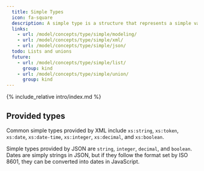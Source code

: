 ```yaml
---
  title: Simple Types
  icon: fa-square
  description: A simple type is a structure that represents a simple value only.
  links:
    - url: /model/concepts/type/simple/modeling/
    - url: /model/concepts/type/simple/xml/
    - url: /model/concepts/type/simple/json/
  todo: Lists and unions
  future:
    - url: /model/concepts/type/simple/list/
      group: kind
    - url: /model/concepts/type/simple/union/
      group: kind
---
```


{% include_relative intro/index.md %}

## Provided types

Common simple types provided by XML include `xs:string`, `xs:token`, `xs:date`, `xs:date-time`, `xs:integer`, `xs:decimal`, and `xs:boolean`.

Simple types provided by JSON are `string`, `integer`, `decimal`, and `boolean`.  Dates are simply strings in JSON, but if they follow the format set by ISO 8601, they can be converted into dates in JavaScript.

<!-- ## Other kinds

In addition to a simple type with facets, NIEM supports two additional kinds of simple types:

{% assign links = page.links | where: "group", "kind" %}
{% include icon-list.html links=links %} -->
